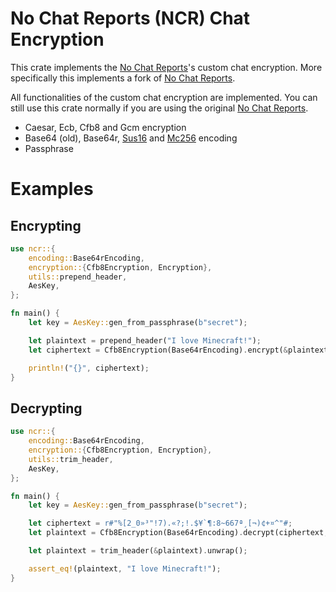 # No Chat Reports (NCR) Chat Encryption

This crate implements the [No Chat Reports](https://github.com/Aizistral-Studios/No-Chat-Reports)'s custom chat encryption.
More specifically this implements a fork of [No Chat Reports](https://github.com/HKS-HNS/No-Chat-Reports).

All functionalities of the custom chat encryption are implemented.
You can still use this crate normally if you are using the original [No Chat Reports](https://github.com/Aizistral-Studios/No-Chat-Reports).

- Caesar, Ecb, Cfb8 and Gcm encryption
- Base64 (old), Base64r, [Sus16](https://github.com/HKS-HNS/No-Chat-Reports) and [Mc256](https://github.com/HKS-HNS/No-Chat-Reports) encoding
- Passphrase

# Examples

## Encrypting

```rust
use ncr::{
    encoding::Base64rEncoding,
    encryption::{Cfb8Encryption, Encryption},
    utils::prepend_header,
    AesKey,
};

fn main() {
    let key = AesKey::gen_from_passphrase(b"secret");

    let plaintext = prepend_header("I love Minecraft!");
    let ciphertext = Cfb8Encryption(Base64rEncoding).encrypt(&plaintext, &key).unwrap();

    println!("{}", ciphertext);
}
```

## Decrypting

```rust
use ncr::{
    encoding::Base64rEncoding,
    encryption::{Cfb8Encryption, Encryption},
    utils::trim_header,
    AesKey,
};

fn main() {
    let key = AesKey::gen_from_passphrase(b"secret");

    let ciphertext = r#"%[2_0»³"!7).«?;!.$¥`¶:8~667ª¸[¬)¢+¤^"#;
    let plaintext = Cfb8Encryption(Base64rEncoding).decrypt(ciphertext, &key).unwrap();

    let plaintext = trim_header(&plaintext).unwrap();

    assert_eq!(plaintext, "I love Minecraft!");
}
```